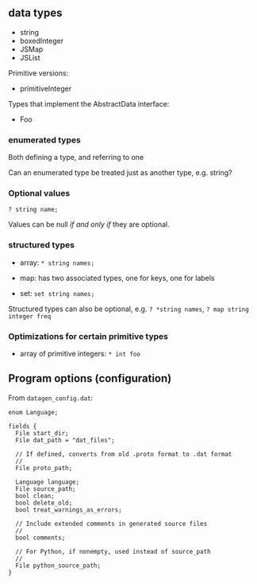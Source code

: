 ## data types


+ string
+ boxedInteger
+ JSMap
+ JSList

Primitive versions:

+ primitiveInteger

Types that implement the AbstractData interface:

+ Foo

### enumerated types

Both defining a type, and referring to one

Can an enumerated type be treated just as another type, e.g. string?

### Optional values

`
? string name;
`

Values can be null *if and only if* they are optional.


### structured types

+ array: `* string names;`

+ map:  has two associated types, one for keys, one for labels

+ set:  `set string names;`

Structured types can also be optional, e.g. `? *string names`, `? map string integer freq`


### Optimizations for certain primitive types

+ array of primitive integers: `* int foo`


## Program options (configuration)

From `datagen_config.dat`:

```
enum Language;

fields {
  File start_dir;
  File dat_path = "dat_files";

  // If defined, converts from old .proto format to .dat format
  //
  File proto_path;

  Language language;
  File source_path;
  bool clean;
  bool delete_old;
  bool treat_warnings_as_errors;

  // Include extended comments in generated source files
  //
  bool comments;

  // For Python, if nonempty, used instead of source_path
  //
  File python_source_path;
}
```
